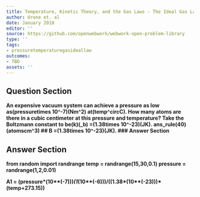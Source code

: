 ```yaml
---
title: Temperature, Kinetic Theory, and the Gas Laws - The Ideal Gas Law
author: Urone et. al
date: January 2018
editor: ''
source: https://github.com/openwebwork/webwork-open-problem-library
type: ''
tags:
- pressuretemperaturegasideallaw
outcomes:
- TBD
assets: ''
---
```


## Question Section 

<b>
An expensive vacuum system can achieve a pressure as low as(pressuretimes 10^-7)(Nm^2)  at(temp^circC). How many atoms are there in a cubic centimeter at this pressure and temperature? Take the Boltzmann constant to be(k)(_b) =(1.38times 10^-23)(JK).
ans_rule(40)(atomscm^3)
## B
=(1.38times 10^-23)(JK).
### Answer Section


## Answer Section

from random import randrange
temp = randrange(15,30,0.1)
pressure = randrange(1,2,0.01)

A1 = (pressure*(10**(-7)))*(1*(10**(-6)))/((1.38*(10**(-23)))*(temp+273.15))